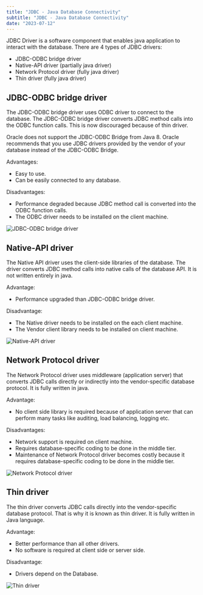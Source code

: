 ```yaml
---
title: "JDBC - Java Database Connectivity"
subtitle: "JDBC - Java Database Connectivity"
date: "2023-07-12"
---
```


JDBC Driver is a software component that enables java application to interact with the database. There are 4 types of JDBC drivers:
- JDBC-ODBC bridge driver
- Native-API driver (partially java driver)
- Network Protocol driver (fully java driver)
- Thin driver (fully java driver)


## JDBC-ODBC bridge driver
The JDBC-ODBC bridge driver uses ODBC driver to connect to the database. The JDBC-ODBC bridge driver converts JDBC method calls into the ODBC function calls. This is now discouraged because of thin driver.

Oracle does not support the JDBC-ODBC Bridge from Java 8. Oracle recommends that you use JDBC drivers provided by the vendor of your database instead of the JDBC-ODBC Bridge.

Advantages:
- Easy to use.
- Can be easily connected to any database.

Disadvantages:
- Performance degraded because JDBC method call is converted into the ODBC function calls.
- The ODBC driver needs to be installed on the client machine.

![JDBC-ODBC bridge driver](https://static.javatpoint.com/images/type11.JPG)

## Native-API driver
The Native API driver uses the client-side libraries of the database. The driver converts JDBC method calls into native calls of the database API. It is not written entirely in java.

Advantage:
- Performance upgraded than JDBC-ODBC bridge driver.

Disadvantage:
- The Native driver needs to be installed on the each client machine.
- The Vendor client library needs to be installed on client machine.

![Native-API driver](https://static.javatpoint.com/images/type12.JPG)

## Network Protocol driver
The Network Protocol driver uses middleware (application server) that converts JDBC calls directly or indirectly into the vendor-specific database protocol. It is fully written in java.

Advantage:
- No client side library is required because of application server that can perform many tasks like auditing, load balancing, logging etc.

Disadvantages:
- Network support is required on client machine.
- Requires database-specific coding to be done in the middle tier.
- Maintenance of Network Protocol driver becomes costly because it requires database-specific coding to be done in the middle tier.

![Network Protocol driver](https://static.javatpoint.com/images/type13.JPG)

## Thin driver

The thin driver converts JDBC calls directly into the vendor-specific database protocol. That is why it is known as thin driver. It is fully written in Java language.

Advantage:
- Better performance than all other drivers.
- No software is required at client side or server side.

Disadvantage:
- Drivers depend on the Database.

![Thin driver](https://static.javatpoint.com/images/type14.JPG)